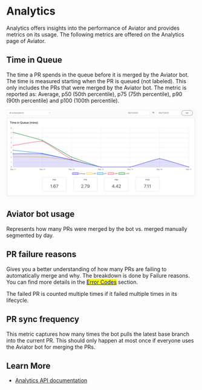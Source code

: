 # Analytics

Analytics offers insights into the performance of Aviator and provides metrics on its usage. The following metrics are offered on the Analytics page of Aviator.

## **Time in Queue**

The time a PR spends in the queue before it is merged by the Aviator bot. The time is measured starting when the PR is queued (not labeled). This only includes the PRs that were merged by the Aviator bot. The metric is reported as: Average, p50 (50th percentile), p75 (75th percentile), p90 (90th percentile) and p100 (100th percentile).

![](</.gitbook/assets/Screen Shot 2022-05-17 at 3.36.03 PM.png>)

## Aviator **bot usage**

Represents how many PRs were merged by the bot vs. merged manually segmented by day.

## **PR failure reasons**

Gives you a better understanding of how many PRs are failing to automatically merge and why. The breakdown is done by Failure reasons. You can find more details in the [<mark style="color:blue;">Error Codes</mark>](../reference/status-codes.md) section.

The failed PR is counted multiple times if it failed multiple times in its lifecycle.

## **PR sync frequency**

This metric captures how many times the bot pulls the latest base branch into the current PR. This should only happen at most once if everyone uses the Aviator bot for merging the PRs.

## Learn More

* [Analytics API documentation](/mergequeue/reference/api-documentation.md#analytics)
